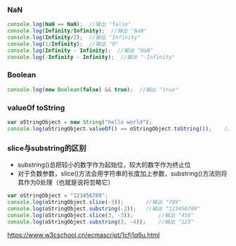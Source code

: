 ### NaN
```javascript
console.log(NaN == NaN);  //输出 "false"
console.log(Infinity/Infinity);  //输出 "NaN"
console.log(Infinity/2);  //输出 "Infinity"
console.log(1/Infinity);  //输出 "0"
console.log(Infinity - Infinity);  //输出 "NaN"
console.log(-Infinity - Infinity);  //输出 "-Infinity"
```
### Boolean
```javascript
console.log(new Boolean(false) && true);  //输出 "true"
```
### valueOf toString
```javascript
var oStringObject = new String("hello world");
console.log(oStringObject.valueOf() == oStringObject.toString());	 //输出 "true"
```
### slice与substring的区别
+ substring()总把较小的数字作为起始位，较大的数字作为终止位
+ 对于负数参数，slice()方法会用字符串的长度加上参数，substring()方法则将其作为0处理（也就是说将忽略它）
```javascript
var oStringObject = "123456789";
console.log(oStringObject.slice(-3));		//输出 "789"
console.log(oStringObject.substring(-3));	//输出 "123456789"
console.log(oStringObject.slice(3, -3));		//输出 "456"
console.log(oStringObject.substring(3, -4));	//输出 "123"
```
https://www.w3cschool.cn/ecmascript/1cfj1q6u.html